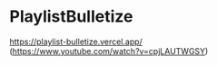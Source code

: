 # PlaylistBulletize
https://playlist-bulletize.vercel.app/
</br>
(https://www.youtube.com/watch?v=cpjLAUTWGSY)

